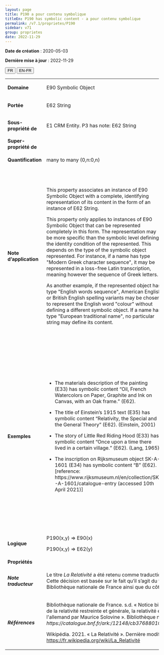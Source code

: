 ```yaml
---
layout: page
title: P190 a pour contenu symbolique
titleEn: P190 has symbolic content - a pour contenu symbolique
permalink: /v7.1/proprietes/P190
sidebar: v71
group: proprietes
date: 2022-11-29
---
```


**Date de création** : 2020-05-03

**Dernière mise à jour** : 2022-11-29

<div class="lang-buttons">
  <button id="fr" class="activate">FR</button>
  <button id="en-fr">EN-FR</button>
</div>

<table>
				<tbody>
				<tr>
					<td><strong>Domaine</strong></td>
					<td class="en"><p>E90 Symbolic Object</p>
							</td>
						<td><p><code class="language-plaintext highlighter-rouge">E90_Objet_symbolique</code> </p>
							</td>
						</tr>
					<tr>
					<td><strong>Portée</strong></td>
					<td class="en"><p>E62 String</p>
							</td>
						<td><p><code class="language-plaintext highlighter-rouge">E62_Chaîne_de_caractères</code></p>
							</td>
						</tr>
					<tr>
					<td><strong>Sous-propriété de</strong></td>
					<td class="en"><p>E1 CRM Entity. P3 has note: E62 String</p>
							</td>
						<td><p><code class="language-plaintext highlighter-rouge">E1_Entité_CRM</code>. <code class="language-plaintext highlighter-rouge">P3_a_pour_note</code> : <code class="language-plaintext highlighter-rouge">E62_Chaîne_de_caractères</code></p>
							</td>
						</tr>
					<tr>
					<td><strong>Super-propriété de</strong></td>
					<td class="en"><p></p>
							</td>
						<td><p></p>
							</td>
						</tr>
					<tr>
					<td><strong>Quantification</strong></td>
					<td class="en"><p>many to many (0,n:0,n)</p>
							</td>
						<td><p>plusieurs à plusieurs (0,n:0,n)</p>
							</td>
						</tr>
					<tr>
					<td><strong>Note d’application</strong></td>
					<td class="en"><p>This property associates an instance of E90 Symbolic Object with a complete, identifying representation of its content in the form of an instance of E62 String.</p>
							<p></p>
							<p>This property only applies to instances of E90 Symbolic Object that can be represented completely in this form. The representation may be more specific than the symbolic level defining the identity condition of the represented. This depends on the type of the symbolic object represented. For instance, if a name has type "Modern Greek character sequence", it may be represented in a loss-free Latin transcription, meaning however the sequence of Greek letters.</p>
							<p></p>
							<p>As another example, if the represented object has type "English words sequence", American English or British English spelling variants may be chosen to represent the English word "colour" without defining a different symbolic object. If a name has type "European traditional name", no particular string may define its content.</p>
							</td>
						<td><p>Cette propriété associe une instance de <code class="language-plaintext highlighter-rouge">E90_Objet_symbolique</code> avec une représentation complète et identifiable de son contenu sous la forme d’une instance de <code class="language-plaintext highlighter-rouge">E62_Chaîne_de_caractères</code>.</p>
							<p></p>
							<p>Cette propriété ne s’applique qu’aux instances de <code class="language-plaintext highlighter-rouge">E90_Objet_symbolique</code> qui peuvent être complètement représentées sous cette forme. La représentation peut être plus spécifique que le niveau symbolique définissant la condition identitaire de l’objet représenté. Cela dépend du type d’objet symbolique représenté. Par exemple, si un nom a pour type « séquence de caractères en grec moderne », il peut être représenté par une transcription en alphabet latin sans perte de sens, signifiant la séquence de lettres grecques.</p>
							<p></p>
							<p>Selon un autre exemple, si l’objet représenté a pour type « séquence de mots anglais », les variantes orthographiques d’anglais américain ou d’anglais britannique peuvent être choisies pour représenter le mot anglais « colour », sans devoir recourir à un objet symbolique différent. Si un nom a pour type « nom traditionnel européen », aucune chaîne de caractères particulière ne peut définir son contenu.</p>
							</td>
						</tr>
					<tr>
					<td><strong>Exemples</strong></td>
					<td class="en"><ul><li><p>The materials description of the painting (E33) has symbolic content “Oil, French Watercolors on Paper, Graphite and Ink on Canvas, with an Oak frame.” (E62).</p>
							</li>
									<li><p>The title of Einstein’s 1915 text (E35) has symbolic content “Relativity, the Special and the General Theory” (E62). (Einstein, 2001)</p>
							</li>
										<li><p>The story of Little Red Riding Hood (E33) has symbolic content “Once upon a time there lived in a certain village.” (E62). (Lang, 1965)</p>
							</li>
										<li><p>The inscription on Rijksmuseum object SK-A-1601 (E34) has symbolic content “B” (E62). [reference: https://www.rijksmuseum.nl/en/collection/SK-A-1601/catalogue-entry (accessed 10th April 2021)]</p>
							</li></ul>
										</td>
						<td><ul><li><p>La description des matériaux de l'œuvre peinte (<code class="language-plaintext highlighter-rouge">E33_Objet_linguistique</code>) a pour contenu symbolique (<code class="language-plaintext highlighter-rouge">P190_a_pour_contenu_symbolique</code>) « Huile, aquarelle française sur papier, graphite et encre sur toile, avec cadre en chêne » (<code class="language-plaintext highlighter-rouge">E62_Chaîne_de_caractères</code>)</p>
							</li>
									<li><p>Le titre du texte d’Einstein rédigé en 1915 (<code class="language-plaintext highlighter-rouge">E35_Titre</code>) a pour contenu symbolique (<code class="language-plaintext highlighter-rouge">P190_a_pour_contenu_symbolique</code>) « La Relativité » (<code class="language-plaintext highlighter-rouge">E62_Chaîne_de_caractères</code>) (Einstein, 2001)</p>
							</li>
										<li><p>L’histoire du Petit chaperon rouge (<code class="language-plaintext highlighter-rouge">E33_Objet_linguistique</code>) a pour contenu symbolique (<code class="language-plaintext highlighter-rouge">P190_a_pour_contenu_symbolique</code>) « Il était une fois une petite fille de village » (<code class="language-plaintext highlighter-rouge">E62_Chaîne_de_caractères</code>) (Lang, 1965)</p>
							</li>
										<li><p>L’inscription sur l’objet SK-A-1601 du Rijksmuseum (<code class="language-plaintext highlighter-rouge">E34_Inscription</code>) a pour contenu symbolique (<code class="language-plaintext highlighter-rouge">P190_a_pour_contenu_symbolique</code>) « B » (<code class="language-plaintext highlighter-rouge">E62_Chaîne_de_caractères</code>) [référence: https://www.rijksmuseum.nl/en/collection/SK-A-1601/catalogue-entry (accédé le 7 mars 2022)]</p>
							</li></ul>
										</td>
						</tr>
					<tr>
					<td><strong>Logique</strong></td>
					<td class="en"><p>P190(x,y) ⇒ E90(x)</p>
							<p>P190(x,y) ⇒ E62(y)</p>
							</td>
						<td><p>P190(x,y) ⇒ E90(x)</p>
							<p>P190(x,y) ⇒ E62(y)</p>
							</td>
						</tr>
					<tr>
					<td><strong>Propriétés</strong></td>
					<td class="en"><p></p>
							</td>
						<td><p></p>
							</td>
						</tr>
					<tr>
					<td><strong><em>Note traducteur</em></strong></td>
					<td colspan="2"><p>Le titre <em>La Relativité</em> a été retenu comme traduction de <em>Relativity, the Special and the General Theory</em>. Cette décision est basée sur le fait qu’il s’agit du titre de couverture en français retenu du côté de la Bibliothèque nationale de France ainsi que du côté de Wikipédia.</p>
							</td>
						</tr>
					<tr>
					<td><strong><em>Références</em></strong></td>
					<td colspan="2"><p>Bibliothèque nationale de France. s.d. « Notice bibliographique La relativité [Texte imprimé] : théorie de la relativité restreinte et générale, la relativité et le problème de l'espace / Albert Einstein ; trad. de l'allemand par Maurice Solovine ». Bibliothèque nationale de France. <em>https://catalogue.bnf.fr/ark:/12148/cb376880108</em></p>
							<p>Wikipédia. 2021. « La Relativité ». Dernière modification le 4 février 2022. <a href="https://fr.wikipedia.org/wiki/La_Relativité"><span class="underline">https://fr.wikipedia.org/wiki/La_Relativité</span></a><em></em></p>
							</td>
						</tr>
					</tbody>
				</table>
				